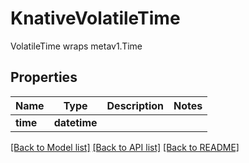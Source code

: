# KnativeVolatileTime

VolatileTime wraps metav1.Time
## Properties
Name | Type | Description | Notes
------------ | ------------- | ------------- | -------------
**time** | **datetime** |  | 

[[Back to Model list]](../sdk_doc.md#documentation-for-models) [[Back to API list]](../sdk_doc.md#documentation-for-api-endpoints) [[Back to README]](../sdk_doc.md)


